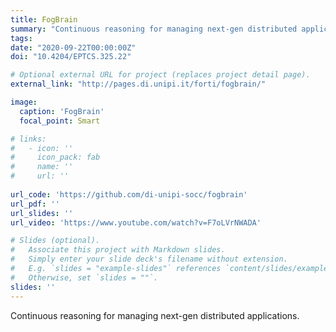 ```yaml
---
title: FogBrain
summary: "Continuous reasoning for managing next-gen distributed applications."
tags:
date: "2020-09-22T00:00:00Z"
doi: "10.4204/EPTCS.325.22"

# Optional external URL for project (replaces project detail page).
external_link: "http://pages.di.unipi.it/forti/fogbrain/"

image:
  caption: 'FogBrain'
  focal_point: Smart

# links:
#   - icon: ''
#     icon_pack: fab
#     name: ''
#     url: ''
  
url_code: 'https://github.com/di-unipi-socc/fogbrain'
url_pdf: ''
url_slides: ''
url_video: 'https://www.youtube.com/watch?v=F7oLVrNWADA'

# Slides (optional).
#   Associate this project with Markdown slides.
#   Simply enter your slide deck's filename without extension.
#   E.g. `slides = "example-slides"` references `content/slides/example-slides.md`.
#   Otherwise, set `slides = ""`.
slides: ''
---
```

<!-- Here you can insert a description -->
Continuous reasoning for managing next-gen distributed applications.